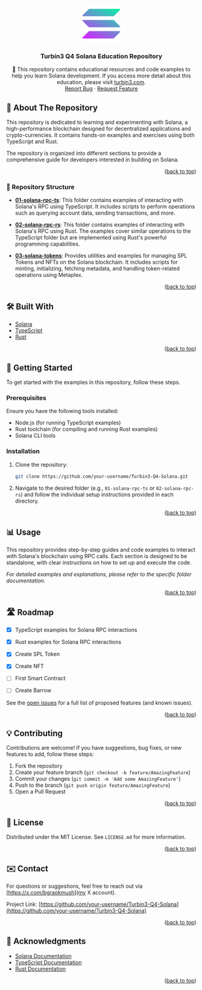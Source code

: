 <div id="top"></div>

<br />
<div align="center">
  <a href="https://github.com/your-username/Turbin3-Q4-Solana">
    <img src="logo.png" alt="Logo" width="100" height="100">
  </a>
  <h3 align="center">Turbin3 Q4 Solana Education Repository</h3>
    
  <p align="center">
    🚀 This repository contains educational resources and code examples to help you learn Solana development. If you access more detail about this education, please visit <a href="https://turbin3.com/">turbin3.com</a>.
    <br />
    <a href="https://github.com/your-username/Turbin3-Q4-Solana/issues">Report Bug</a>
    ·
    <a href="https://github.com/your-username/Turbin3-Q4-Solana/issues">Request Feature</a>
  </p>
</div>

## 📌 About The Repository

This repository is dedicated to learning and experimenting with Solana, a high-performance blockchain designed for decentralized applications and crypto-currencies. It contains hands-on examples and exercises using both TypeScript and Rust.

The repository is organized into different sections to provide a comprehensive guide for developers interested in building on Solana.

<p align="right">(<a href="#top">back to top</a>)</p>

### 📂 Repository Structure

- **[01-solana-rpc-ts](./01-solana-rpc-ts)**: This folder contains examples of interacting with Solana's RPC using TypeScript. It includes scripts to perform operations such as querying account data, sending transactions, and more.

- **[02-solana-rpc-rs](./02-solana-rpc-rs)**: This folder contains examples of interacting with Solana's RPC using Rust. The examples cover similar operations to the TypeScript folder but are implemented using Rust's powerful programming capabilities.

- **[03-solana-tokens](./03-solana-tokens)**: Provides utilities and examples for managing SPL Tokens and NFTs on the Solana blockchain. It includes scripts for minting, initializing, fetching metadata, and handling token-related operations using Metaplex.

<p align="right">(<a href="#top">back to top</a>)</p>

## 🛠 Built With

* [Solana](https://solana.com/)
* [TypeScript](https://www.typescriptlang.org/)
* [Rust](https://www.rust-lang.org/)

<p align="right">(<a href="#top">back to top</a>)</p>

## 🚀 Getting Started

To get started with the examples in this repository, follow these steps.

### Prerequisites

Ensure you have the following tools installed:
* Node.js (for running TypeScript examples)
* Rust toolchain (for compiling and running Rust examples)
* Solana CLI tools

### Installation

1. Clone the repository:
   ```sh
   git clone https://github.com/your-username/Turbin3-Q4-Solana.git
   ```
3. Navigate to the desired folder (e.g., `01-solana-rpc-ts` or `02-solana-rpc-rs`) and follow the individual setup instructions provided in each directory.

<p align="right">(<a href="#top">back to top</a>)</p>

## 📊 Usage

This repository provides step-by-step guides and code examples to interact with Solana's blockchain using RPC calls. Each section is designed to be standalone, with clear instructions on how to set up and execute the code.

_For detailed examples and explanations, please refer to the specific folder documentation._

<p align="right">(<a href="#top">back to top</a>)</p>

## 🛣 Roadmap

- [x] TypeScript examples for Solana RPC interactions
- [x] Rust examples for Solana RPC interactions
- [x] Create SPL Token
- [x] Create NFT
- [ ] First Smart Contract
- [ ] Create Barrow


See the [open issues](https://github.com/your-username/Turbin3-Q4-Solana/issues) for a full list of proposed features (and known issues).

<p align="right">(<a href="#top">back to top</a>)</p>

## 💡 Contributing

Contributions are welcome! If you have suggestions, bug fixes, or new features to add, follow these steps:

1. Fork the repository
2. Create your feature branch (`git checkout -b feature/AmazingFeature`)
3. Commit your changes (`git commit -m 'Add some AmazingFeature'`)
4. Push to the branch (`git push origin feature/AmazingFeature`)
5. Open a Pull Request

<p align="right">(<a href="#top">back to top</a>)</p>

## 📄 License

Distributed under the MIT License. See `LICENSE.md` for more information.

<p align="right">(<a href="#top">back to top</a>)</p>

## ✉️ Contact

For questions or suggestions, feel free to reach out via [https://x.com/bgraokmush](my X account).

Project Link: [https://github.com/your-username/Turbin3-Q4-Solana](https://github.com/your-username/Turbin3-Q4-Solana)

<p align="right">(<a href="#top">back to top</a>)</p>

## 🙏 Acknowledgments

* [Solana Documentation](https://docs.solana.com/)
* [TypeScript Documentation](https://www.typescriptlang.org/docs/)
* [Rust Documentation](https://doc.rust-lang.org/)

<p align="right">(<a href="#top">back to top</a>)</p>
